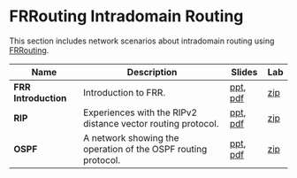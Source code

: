 # FRRouting Intradomain Routing
This section includes network scenarios about intradomain routing using [FRRouting](https://frrouting.org/).

| Name                 | Description                                                   | Slides                                                                                                        | Lab                                               |
|----------------------|---------------------------------------------------------------|---------------------------------------------------------------------------------------------------------------|---------------------------------------------------|
| **FRR Introduction** | Introduction to FRR.                                          | [ppt](frrouting-introduction/006-kathara-lab_frr.pptx), [pdf](frrouting-introduction/006-kathara-lab_frr.pdf) | [zip](frrouting-introduction/kathara-lab_frr.zip) |
| **RIP**              | Experiences with the RIPv2 distance vector routing protocol.  | [ppt](rip/009-kathara-lab_rip.pptx), [pdf](rip/009-kathara-lab_rip.pdf)                                       | [zip](rip/kathara-lab_rip.zip)                    |
| **OSPF**             | A network showing the operation of the OSPF routing protocol. | [ppt](ospf/020-kathara-lab_ospf.pptx), [pdf](ospf/020-kathara-lab_ospf.pdf)                                   | [zip](ospf/kathara-lab_ospf.zip)                  |
